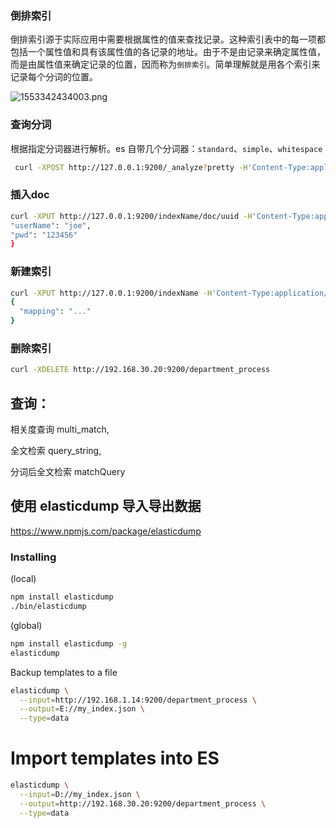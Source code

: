 ### 倒排索引

倒排索引源于实际应用中需要根据属性的值来查找记录。这种索引表中的每一项都包括一个属性值和具有该属性值的各记录的地址。由于不是由记录来确定属性值，而是由属性值来确定记录的位置，因而称为`倒排索引`。简单理解就是用各个索引来记录每个分词的位置。

![1553342434003.png](https://blog-07.oss-cn-guangzhou.aliyuncs.com/picBak/1553342434003.png)

### 查询分词

根据指定分词器进行解析。es 自带几个分词器：`standard`、`simple`、`whitespace`

```sh
 curl -XPOST http://127.0.0.1:9200/_analyze?pretty -H'Content-Type:application/json' -d '{"analyzer":"ik","text":"2021-02-01 11:47:22.860 [admin-client-network-thread] WARN org.apache.kafka.clients.NetworkClient:671 - [NetworkClient clientId=admin-1051] Connection to node -1 could not be established. Broker may not be available."}'
```



### 插入doc

```sh
curl -XPUT http://127.0.0.1:9200/indexName/doc/uuid -H'Content-Type:application/json' -d {
"userName": "joe",
"pwd": "123456"
}
```

### 新建索引

```sh
curl -XPUT http://127.0.0.1:9200/indexName -H'Content-Type:application/json' -d
{
  "mapping": "..."
}
```

### 删除索引

```sh
curl -XDELETE http://192.168.30.20:9200/department_process
```

## 查询：

相关度查询 multi_match,

全文检索 query_string,

分词后全文检索 matchQuery

## 使用 elasticdump 导入导出数据

https://www.npmjs.com/package/elasticdump

### Installing

(local)

```sh
npm install elasticdump
./bin/elasticdump
```

(global)

```sh
npm install elasticdump -g
elasticdump
```

Backup templates to a file

```sh
elasticdump \
  --input=http://192.168.1.14:9200/department_process \
  --output=E://my_index.json \
  --type=data
```

# Import templates into ES

```sh
elasticdump \
  --input=D://my_index.json \
  --output=http://192.168.30.20:9200/department_process \
  --type=data
```